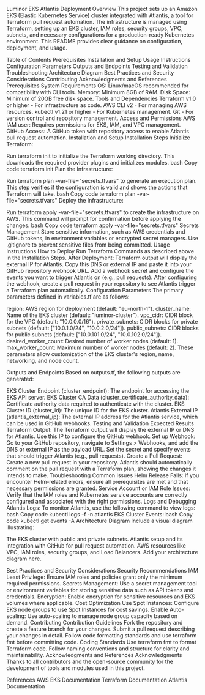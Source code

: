 Luminor EKS Atlantis Deployment
Overview
This project sets up an Amazon EKS (Elastic Kubernetes Service) cluster integrated with Atlantis, a tool for Terraform pull request automation. The infrastructure is managed using Terraform, setting up an EKS cluster, IAM roles, security groups, VPC, subnets, and necessary configurations for a production-ready Kubernetes environment. This README provides clear guidance on configuration, deployment, and usage.

Table of Contents
Prerequisites
Installation and Setup
Usage Instructions
Configuration Parameters
Outputs and Endpoints
Testing and Validation
Troubleshooting
Architecture Diagram
Best Practices and Security Considerations
Contributing
Acknowledgments and References
Prerequisites
System Requirements
OS: Linux/macOS recommended for compatibility with CLI tools.
Memory: Minimum 8GB of RAM.
Disk Space: Minimum of 20GB free disk space.
Tools and Dependencies
Terraform v1.0 or higher - For infrastructure as code.
AWS CLI v2 - For managing AWS resources.
kubectl v1.21 or higher - For Kubernetes management.
Git - For version control and repository management.
Access and Permissions
AWS IAM user: Requires permissions for EKS, IAM, and VPC management.
GitHub Access: A GitHub token with repository access to enable Atlantis pull request automation.
Installation and Setup
Installation Steps
Initialize Terraform:

Run terraform init to initialize the Terraform working directory. This downloads the required provider plugins and initializes modules.
bash
Copy code
terraform init
Plan the Infrastructure:

Run terraform plan -var-file="secrets.tfvars" to generate an execution plan. This step verifies if the configuration is valid and shows the actions that Terraform will take.
bash
Copy code
terraform plan -var-file="secrets.tfvars"
Deploy the Infrastructure:

Run terraform apply -var-file="secrets.tfvars" to create the infrastructure on AWS. This command will prompt for confirmation before applying the changes.
bash
Copy code
terraform apply -var-file="secrets.tfvars"
Secrets Management
Store sensitive information, such as AWS credentials and GitHub tokens, in environment variables or encrypted secret managers.
Use .gitignore to prevent sensitive files from being committed.
Usage Instructions
How to Deploy
Run Terraform Commands as described above in the Installation Steps.
After Deployment:
Terraform output will display the external IP for Atlantis.
Copy this DNS or external IP and paste it into your GitHub repository webhook URL.
Add a webhook secret and configure the events you want to trigger Atlantis on (e.g., pull requests).
After configuring the webhook, create a pull request in your repository to see Atlantis trigger a Terraform plan automatically.
Configuration Parameters
The primary parameters defined in variables.tf are as follows:

region: AWS region for deployment (default: "eu-north-1").
cluster_name: Name of the EKS cluster (default: "luminor-cluster").
vpc_cidr: CIDR block for the VPC (default: "10.0.0.0/16").
private_subnets: CIDR blocks for private subnets (default: ["10.0.1.0/24", "10.0.2.0/24"]).
public_subnets: CIDR blocks for public subnets (default: ["10.0.101.0/24", "10.0.102.0/24"]).
desired_worker_count: Desired number of worker nodes (default: 1).
max_worker_count: Maximum number of worker nodes (default: 2).
These parameters allow customization of the EKS cluster's region, name, networking, and node count.

Outputs and Endpoints
Based on outputs.tf, the following outputs are generated:

EKS Cluster Endpoint (cluster_endpoint): The endpoint for accessing the EKS API server.
EKS Cluster CA Data (cluster_certificate_authority_data): Certificate authority data required to authenticate with the cluster.
EKS Cluster ID (cluster_id): The unique ID for the EKS cluster.
Atlantis External IP (atlantis_external_ip): The external IP address for the Atlantis service, which can be used in GitHub webhooks.
Testing and Validation
Expected Results
Terraform Output: The Terraform output will display the external IP or DNS for Atlantis. Use this IP to configure the GitHub webhook.
Set up Webhook:
Go to your GitHub repository, navigate to Settings > Webhooks, and add the DNS or external IP as the payload URL.
Set the secret and specify events that should trigger Atlantis (e.g., pull requests).
Create a Pull Request:
Create a new pull request in your repository. Atlantis should automatically comment on the pull request with a Terraform plan, showing the changes it intends to make.
Troubleshooting
Common Issues
Helm Release Fails: If you encounter Helm-related errors, ensure all prerequisites are met and that necessary permissions are granted.
Service Account or IAM Role Issues: Verify that the IAM roles and Kubernetes service accounts are correctly configured and associated with the right permissions.
Logs and Debugging
Atlantis Logs: To monitor Atlantis, use the following command to view logs:
bash
Copy code
kubectl logs -f <atlantis-pod-name> -n atlantis
EKS Cluster Events:
bash
Copy code
kubectl get events -A
Architecture Diagram
Include a visual diagram illustrating:

The EKS cluster with public and private subnets.
Atlantis setup and its integration with GitHub for pull request automation.
AWS resources like VPC, IAM roles, security groups, and Load Balancers.
Add your architecture diagram here.

Best Practices and Security Considerations
Security Recommendations
IAM Least Privilege: Ensure IAM roles and policies grant only the minimum required permissions.
Secrets Management: Use a secret management tool or environment variables for storing sensitive data such as API tokens and credentials.
Encryption: Enable encryption for sensitive resources and EKS volumes where applicable.
Cost Optimization
Use Spot Instances: Configure EKS node groups to use Spot Instances for cost savings.
Enable Auto-scaling: Use auto-scaling to manage node group capacity based on demand.
Contributing
Contribution Guidelines
Fork the repository and create a feature branch for your changes.
Submit a pull request describing your changes in detail.
Follow code formatting standards and use terraform fmt before committing code.
Coding Standards
Use terraform fmt to format Terraform code.
Follow naming conventions and structure for clarity and maintainability.
Acknowledgments and References
Acknowledgments
Thanks to all contributors and the open-source community for the development of tools and modules used in this project.

References
AWS EKS Documentation
Terraform Documentation
Atlantis Documentation
